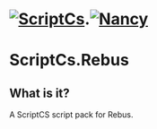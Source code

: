 # [![ScriptCs](https://secure.gravatar.com/avatar/5c754f646971d8bc800b9d4057931938?s=200)](http://scriptcs.net/).[![Nancy](https://secure.gravatar.com/avatar/8e00fa6da668702f8b73ac4caebfbee4?s=200)](http://nancyfx.org/)


# ScriptCs.Rebus


## What is it?

A ScriptCS script pack for Rebus.
